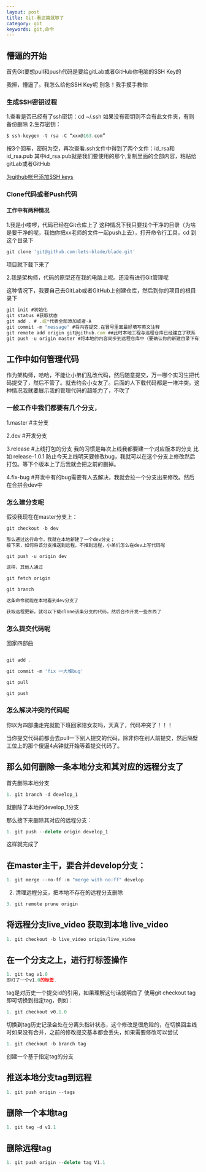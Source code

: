 ```yaml
---
layout: post
title: Git-看这篇就够了
category: git
keywords: git,命令
---
```


## 懵逼的开始

首先Git要想pull和push代码是要给gitLab或者GitHub你电脑的SSH Key的

我擦，懵逼了。我怎么给他SSH Key呢  别急！我手摸手教你

### 生成SSH密钥过程

1.查看是否已经有了ssh密钥：cd ~/.ssh
  如果没有密钥则不会有此文件夹，有则备份删除
2.生存密钥：
```js
$ ssh-keygen -t rsa -C “xxx@163.com”
```
按3个回车，密码为空，再次查看.ssh文件中得到了两个文件：id_rsa和id_rsa.pub
其中id_rsa.pub就是我们要使用的那个,复制里面的全部内容，粘贴给gitLab或者GitHub

[为github帐号添加SSH keys](http://blog.sina.com.cn/s/blog_53786db50102e9ma.html)

### Clone代码或者Push代码

#### 工作中有两种情况
1.我是小喽啰，代码已经在Git仓库上了
   这种情况下我只要找个干净的目录（为啥是要干净的呢，我怕你把xx老师的文件一起push上去），打开命令行工具，cd 到这个目录下
```js
git clone 'git@github.com:lets-blade/blade.git'
```
项目就下载下来了

2.我是架构师，代码的原型还在我的电脑上呢。还没有进行Git管理呢

这种情况下，我要自己去GitLab或者GitHub上创建仓库，然后到你的项目的根目录下
```js
git init #初始化
git status #获取状态
git add . # .或*代表全部添加或者-A
git commit -m "message" #将内容提交,在冒号里面最好填写英文注释
git remote add origin git@github.com ##此时本地工程与远程仓库已经建立了联系
git push -u origin master #将本地的内容同步到远程仓库中（要确认你的新建目录下有东西，git允许将空目录同步到远程）
```

## 工作中如何管理代码 
作为架构师，哈哈，不能让小弟们乱改代码，然后随意提交，万一哪个实习生把代码提交了，然后不管了。就去约会小女友了。后面的人下载代码都是一堆冲突。这种情况我就要展示我的管理代码的超能力了，不吹了

### 一般工作中我们都要有几个分支，
1.master #主分支

2.dev    #开发分支

3.release  #上线打包的分支 我的习惯是每次上线我都要建一个对应版本的分支 比如 release-1.0.1 防止今天上线明天要修改bug，我就可以在这个分支上修改然后打包。等下个版本上了后我就会把之前的删掉。

4.fix-bug  #开发中有的bug需要有人去解决，我就会拉一个分支出来修改。然后在合拼会dev中

### 怎么建分支呢

假设我现在在master分支上： 
```js
git checkout -b dev  

那么通过这行命令，我就在本地新建了一个dev分支； 
接下来，如何将该分支推送到远程，不推到远程，小弟们怎么在dev上写代码呢 

git push -u origin dev  

这样，其他人通过

git fetch origin  

git branch

这条命令就能在本地看到dev分支了

获取远程更新，就可以下载clone该条分支的代码，然后合作开发一些东西了


```

### 怎么提交代码呢

回家四部曲
```js

git add .

git commit -m 'fix 一大堆bug'

git pull

git push

```


### 怎么解决冲突的代码呢

你以为四部曲走完就能下班回家陪女友吗，天真了，代码冲突了！！！

当你提交代码前都会去pull一下别人提交的代码，除非你在别人前提交，然后隔壁工位上的那个傻逼4点钟就开始等着提交代码了。




## 那么如何删除一条本地分支和其对应的远程分支了 
首先删除本地分支 
```js
1. git branch -d develop_1 
``` 
就删除了本地的develop_1分支 

那么接下来删除其对应的远程分支：
```js 
1. git push --delete origin develop_1
```
这样就完成了 

## 在master主干，要合并develop分支： 
```js
1. git merge --no-ff -m "merge with no-ff" develop  
```
2. 清理远程分支，把本地不存在的远程分支删除 
```js
3. git remote prune origin  
```
## 将远程分支live_video 获取到本地 live_video 
```js
1. git checkout -b live_video origin/live_video   
```
## 在一个分支之上，进行打标签操作 
```js
1. git tag v1.0  
即打了一个v1.0的标签. 
```
tag是对历史一个提交id的引用，如果理解这句话就明白了 
使用git checkout tag即可切换到指定tag，例如： 
```js
1. git checkout v0.1.0  
```
切换到tag历史记录会处在分离头指针状态，这个修改是很危险的，在切换回主线时如果没有合并，之前的修改提交基本都会丢失，如果需要修改可以尝试 
```js
1. git checkout -b branch tag  
```
创建一个基于指定tag的分支 

## 推送本地分支tag到远程 
```js
1. git push origin --tags  
```
## 删除一个本地tag 
```js
1. git tag -d v1.1   
```
## 删除远程tag 
```js
1. git push origin --delete tag V1.1  
```